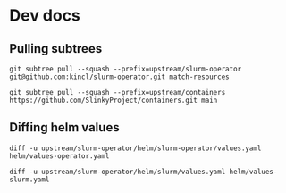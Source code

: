 # Dev docs

## Pulling subtrees

```
git subtree pull --squash --prefix=upstream/slurm-operator git@github.com:kincl/slurm-operator.git match-resources
```

```
git subtree pull --squash --prefix=upstream/containers https://github.com/SlinkyProject/containers.git main
```

## Diffing helm values

```
diff -u upstream/slurm-operator/helm/slurm-operator/values.yaml helm/values-operator.yaml

diff -u upstream/slurm-operator/helm/slurm/values.yaml helm/values-slurm.yaml
```
